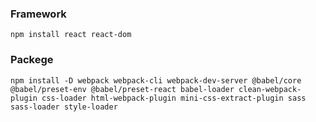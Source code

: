

### Framework

`npm install react react-dom`

### Packege

`npm install -D webpack webpack-cli webpack-dev-server @babel/core @babel/preset-env @babel/preset-react babel-loader clean-webpack-plugin css-loader html-webpack-plugin mini-css-extract-plugin sass sass-loader style-loader`

